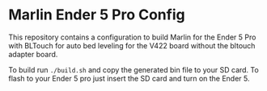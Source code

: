 # Marlin Ender 5 Pro Config

This repository contains a configuration to build Marlin for the Ender 5 Pro with BLTouch for auto bed leveling for the V422 board without the bltouch adapter board.

To build run `./build.sh` and copy the generated bin file to your SD card. 
To flash to your Ender 5 pro just insert the SD card and turn on the Ender 5.

